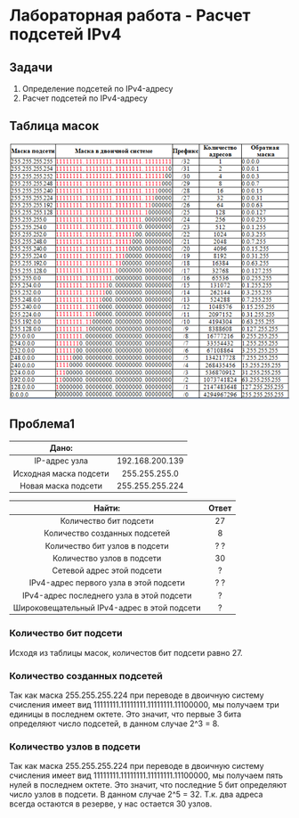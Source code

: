 # Лабораторная работа - Расчет подсетей IPv4 
## Задачи
1. Определение подсетей по IPv4-адресу
2. Расчет подсетей по IPv4-адресу

## Таблица масок

![alt-текст](https://github.com/V1RaJ97/OTUS-NE/blob/dbdcae0e5d721c277d6f6d5a9ff79e2e0505aa70/Labs/Lab03/%D0%A2%D0%B0%D0%B1%D0%BB%D0%B8%D1%86%D0%B0%20%D0%BC%D0%B0%D1%81%D0%BE%D0%BA.png)
## Проблема1

|         Дано:         |                 |
|:---------------------:|:---------------:|
|    IP-адрес узла      | 192.168.200.139 |
| Исходная маска подсети| 255.255.255.0   |
|  Новая маска подсети  | 255.255.255.224 |

|                     Найти:                  |       Ответ     |
|:-------------------------------------------:|:---------------:|
|           Количество бит подсети            |        27       |
|       Количество созданных подсетей         |        8        |
|      Количество бит узлов в подсети         | ?   ?           |
|        Количество узлов в подсети           |        30       |
|        Сетевой адрес этой подсети           |   ?             |
|    IPv4-адрес первого узла в этой подсети   | ?   ?           |
|  IPv4-адрес последнего узла в этой подсети  | ?               |
| Широковещательный IPv4-адрес в этой подсети |   ?             |

### Количество бит подсети
Исходя из таблицы масок, количестов бит подсети равно 27.

### Количество созданных подсетей
Так как маска 255.255.255.224 при переводе в двоичную систему счисления имеет вид 11111111.11111111.11111111.11100000, мы получаем три единицы в последнем октете. Это значит, что первые 3 бита определяют число подсетей, в 
данном случае 2^3 = 8. 

### Количество узлов в подсети 
Так как маска 255.255.255.224 при переводе в двоичную систему счисления имеет вид 11111111.11111111.11111111.11100000, мы получаем пять нулей в последнем октете. Это значит, что последние 5 бит определяют число узлов в подсети. В данном случае 2^5 = 32. Т.к. два адреса всегда остаются в резерве, у нас остается 30 узлов.
